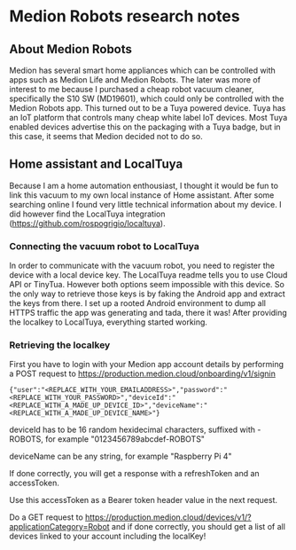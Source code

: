 # Medion Robots research notes

## About Medion Robots
Medion has several smart home appliances which can be controlled with apps such as Medion Life and Medion Robots.
The later was more of interest to me because I purchased a cheap robot vacuum cleaner, specifically the S10 SW (MD19601), which could only be controlled with the Medion Robots app.
This turned out to be a Tuya powered device. Tuya has an IoT platform that controls many cheap white label IoT devices.
Most Tuya enabled devices advertise this on the packaging with a Tuya badge, but in this case, it seems that Medion decided not to do so.

## Home assistant and LocalTuya
Because I am a home automation enthousiast, I thought it would be fun to link this vacuum to my own local instance of Home assistant.
After some searching online I found very little technical information about my device. I did however find the LocalTuya integration (https://github.com/rospogrigio/localtuya).

### Connecting the vacuum robot to LocalTuya
In order to communicate with the vacuum robot, you need to register the device with a local device key.
The LocalTuya readme tells you to use Cloud API or TinyTua. However both options seem impossible with this device.
So the only way to retrieve those keys is by faking the Android app and extract the keys from there.
I set up a rooted Android environment to dump all HTTPS traffic the app was generating and tada, there it was!
After providing the localkey to LocalTuya, everything started working.

### Retrieving the localkey

First you have to login with your Medion app account details by performing a POST request to https://production.medion.cloud/onboarding/v1/signin

```
{"user":"<REPLACE_WITH_YOUR_EMAILADDRESS>","password":"<REPLACE_WITH_YOUR_PASSWORD>","deviceId":"<REPLACE_WITH_A_MADE_UP_DEVICE_ID>","deviceName":"<REPLACE_WITH_A_MADE_UP_DEVICE_NAME>"}
```

deviceId has to be 16 random hexidecimal characters, suffixed with -ROBOTS, for example "0123456789abcdef-ROBOTS"

deviceName can be any string, for example "Raspberry Pi 4"

If done correctly, you will get a response with a refreshToken and an accessToken.

Use this accessToken as a Bearer token header value in the next request.

Do a GET request to https://production.medion.cloud/devices/v1/?applicationCategory=Robot and if done correctly, you should get a list of all devices linked to your account including the localKey!
